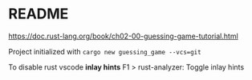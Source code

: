 # README

https://doc.rust-lang.org/book/ch02-00-guessing-game-tutorial.html

Project initialized with `cargo new guessing_game --vcs=git`

To disable rust vscode **inlay hints**
F1 > rust-analyzer: Toggle inlay hints
